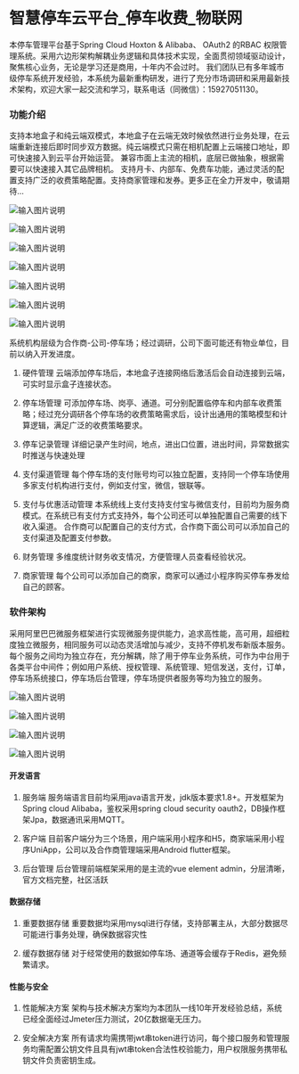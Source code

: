 # 智慧停车云平台_停车收费_物联网

本停车管理平台基于Spring Cloud Hoxton & Alibaba、 OAuth2 的RBAC 权限管理系统。采用六边形架构解耦业务逻辑和具体技术实现，全面贯彻领域驱动设计，聚焦核心业务，无论是学习还是商用，十年内不会过时。
我们团队已有多年城市级停车系统开发经验，本系统为最新重构研发，进行了充分市场调研和采用最新技术架构，欢迎大家一起交流和学习，联系电话（同微信）：15927051130。

### 功能介绍
支持本地盒子和纯云端双模式，本地盒子在云端无效时候依然进行业务处理，在云端重新连接后即时同步双方数据。纯云端模式只需在相机配置上云端接口地址，即可快速接入到云平台开始运营。
兼容市面上主流的相机，底层已做抽象，根据需要可以快速接入其它品牌相机。
支持月卡、内部车、免费车功能，通过灵活的配置支持广泛的收费策略配置。支持商家管理和发券。更多正在全力开发中，敬请期待...

![输入图片说明](snapshot/web/1.png)

![输入图片说明](snapshot/web/2.png)

![输入图片说明](snapshot/web/3.png)

![输入图片说明](snapshot/web/4.png)

![输入图片说明](snapshot/web/5.png)

![输入图片说明](snapshot/web/6.png)

![输入图片说明](snapshot/web/7.png)


系统机构层级为合作商-公司-停车场；经过调研，公司下面可能还有物业单位，目前以纳入开发进度。

1. 硬件管理
云端添加停车场后，本地盒子连接网络后激活后会自动连接到云端，可实时显示盒子连接状态。

2. 停车场管理
可添加停车场、岗亭、通道。可分别配置临停车和内部车收费策略；经过充分调研各个停车场的收费策略需求后，设计出通用的策略模型和计算逻辑，满足广泛的收费策略要求。

3. 停车记录管理
详细记录产生时间，地点，进出口位置，进出时间，异常数据实时推送与快速处理

4. 支付渠道管理
每个停车场的支付账号均可以独立配置，支持同一个停车场使用多家支付机构进行支付，例如支付宝，微信，银联等。

5. 支付与优惠活动管理
本系统线上支付支持支付宝与微信支付，目前均为服务商模式。在系统已有支付方式支持外，每个公司还可以单独配置自己需要的线下收入渠道。
合作商可以配置自己的支付方式，合作商下面公司可以添加自己的支付渠道及配置支付参数。

6. 财务管理
多维度统计财务收支情况，方便管理人员查看经验状况。

7. 商家管理
每个公司可以添加自己的商家，商家可以通过小程序购买停车券发给自己的顾客。

### 软件架构
采用阿里巴巴微服务框架进行实现微服务提供能力，追求高性能，高可用，超细粒度独立微服务，相同服务可以动态灵活增加与减少，支持不停机发布新版本服务。
每个服务之间均为独立存在，充分解耦，除了用于停车业务系统，可作为中台用于各类平台中间件；例如用户系统、授权管理、系统管理、短信发送，支付，订单，停车场系统接口，停车场后台管理，停车场提供者服务等均为独立的服务。

![输入图片说明](snapshot/code/1.png)

![输入图片说明](snapshot/code/2.png)

![输入图片说明](snapshot/code/3.png)

![输入图片说明](snapshot/code/4.png)

#### 开发语言

1. 服务端
服务端语言目前均采用java语言开发，jdk版本要求1.8+。开发框架为Spring cloud Alibaba，鉴权采用spring cloud security oauth2，DB操作框架Jpa，数据通讯采用MQTT。

2. 客户端
目前客户端分为三个场景，用户端采用小程序和H5，商家端采用小程序UniApp，公司以及合作商管理端采用Android flutter框架。

3. 后台管理
后台管理前端框架采用的是主流的vue element admin，分层清晰，官方文档完整，社区活跃

#### 数据存储
1. 重要数据存储
重要数据均采用mysql进行存储，支持部署主从，大部分数据尽可能进行事务处理，确保数据容灾性

2. 缓存数据存储
对于经常使用的数据如停车场、通道等会缓存于Redis，避免频繁请求。

#### 性能与安全
1. 性能解决方案
架构与技术解决方案均为本团队一线10年开发经验总结，系统已经全面经过Jmeter压力测试，20亿数据毫无压力。

2. 安全解决方案
所有请求均需携带jwt串token进行访问，每个接口服务和管理服务均需配置公钥文件且具有jwt串token合法性校验能力，用户权限服务携带私钥文件负责密钥生成。

